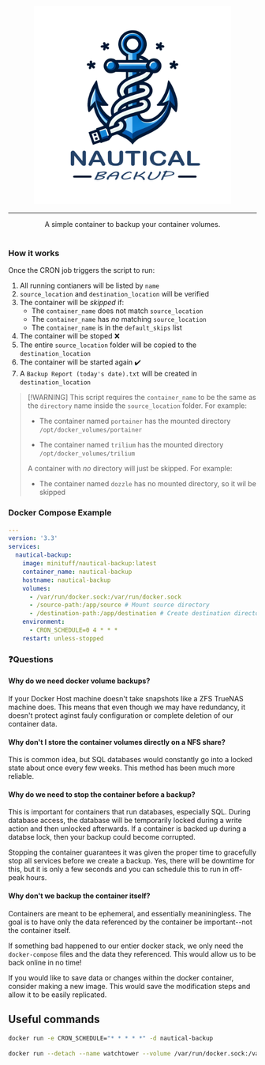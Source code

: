 <div align="center">
    <img width="400" alt="Title" src="./media/Logo-transparent.png"/>
    
---
A simple container to backup your container volumes.
<br/><br/>
    
</div>

### How it works
Once the CRON job triggers the script to run:

1. All running contianers will be listed by `name`
1. `source_location` and `destination_location` will be verified
1. The container will be *skipped* if:
    * The `container_name` does not match `source_location`
    * The `container_name` has *no* matching `source_location`
    * The `container_name` is in the `default_skips` list
1. The container will be stoped ❌
1. The entire `source_location` folder will be copied to the `destination_location`
1. The container will be started again ✔️
1. A `Backup Report (today's date).txt` will be created in `destination_location`

> [!WARNING] This script requires the `container_name` to be the same as the `directory` name inside the `source_location` folder.
>    For example: 
>    
>    * The container named `portainer` has the mounted directory `/opt/docker_volumes/portainer`
>    
>    * The container named `trilium` has the mounted directory `/opt/docker_volumes/trilium`
>
>    A container with *no* directory will just be skipped. For example:
>
>    * The container named `dozzle` has no mounted directory, so it wil be skipped


### Docker Compose Example
```yaml
---
version: '3.3'
services:
  nautical-backup:
    image: minituff/nautical-backup:latest
    container_name: nautical-backup
    hostname: nautical-backup
    volumes:
      - /var/run/docker.sock:/var/run/docker.sock
      - /source-path:/app/source # Mount source directory
      - /destination-path:/app/destination # Create destination directory
    environment:
      - CRON_SCHEDULE=0 4 * * *
    restart: unless-stopped

```
### ❓Questions

####  Why do we need docker volume backups?
If your Docker Host machine doesn't take snapshots like a ZFS TrueNAS machine does. This means that even though we may have redundancy, it doesn't protect aginst fauly configuration or complete deletion of our container data.

#### Why don't I store the container volumes directly on a NFS share?
This is common idea, but SQL databases would constantly go into a locked state about once every few weeks.
This method has been much more reliable.

#### Why do we need to stop the container before a backup?
This is important for containers that run databases, especially SQL. During database access, the database will be temporarily locked during a write action and then unlocked afterwards. If a container is backed up during a databse lock, then your backup could become corrupted.

Stopping the container guarantees it was given the proper time to gracefully stop all services before we create a backup. Yes, there will be downtime for this, but it is only a few seconds and you can schedule this to run in off-peak hours.

####  Why don't we backup the container itself?
Containers are meant to be ephemeral, and essentially meaniningless. The goal is to have only the data referenced by the container be important--not the container itself.

If something bad happened to our entier docker stack, we only need the `docker-compose` files and the data they referenced. This would allow us to be back online in no time!

If you would like to save data or changes within the docker container, consider making a new image. This would save the modification steps and allow it to be easily replicated.

## Useful commands

```bash
docker run -e CRON_SCHEDULE="* * * * *" -d nautical-backup
```

```bash
docker run --detach --name watchtower --volume /var/run/docker.sock:/var/run/docker.sock containrrr/watchtower
```
